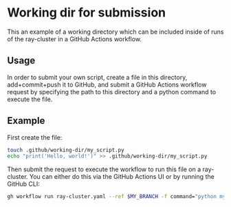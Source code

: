 # Working dir for submission

This an example of a working directory which can be included inside of runs of the ray-cluster in a GitHub Actions workflow.

## Usage

In order to submit your own script, create a file in this directory, add+commit+push it to GitHub, and submit a GitHub Actions workflow request by specifying the path to this directory and a python command to execute the file.

## Example

First create the file:

```bash
touch .github/working-dir/my_script.py
echo "print('Hello, world!')" >> .github/working-dir/my_script.py
```

Then submit the request to execute the workflow to run this file on a ray-cluster.
You can either do this via the GitHub Actions UI or by running the GitHub CLI:

```bash
gh workflow run ray-cluster.yaml --ref $MY_BRANCH -f command="python my_script.py"
```
